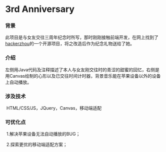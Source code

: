 # 3rd Anniversary

### 背景

​	此项目是与女友交往三周年纪念时所写，那时刚刚接触前端开发，在网上找到了[hackerzhou](http://hackerzhou.me/)的一个开源项目，将之改造后作为纪念礼物送给了她。

### 介绍

​	左侧用Java代码及注释描述了本人与女友刚交往时的青涩的甜蜜的回忆，右侧是用Canvas绘制的心形以及已交往时间计时器，背景音乐能在苹果设备以外的设备上自动播放。

### 涉及技术

​	HTML/CSS/JS，JQuery，Canvas，移动端适配

### 可优化点

​	1.解决苹果设备无法自动播放的BUG；

​	2.探索更优的移动端适配方案；

